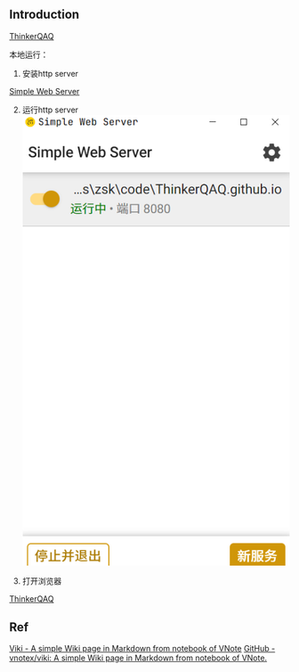 ## Introduction

[ThinkerQAQ](https://thinkerqaq.github.io/)

本地运行：

1. 安装http server


[Simple Web Server](https://simplewebserver.org/)


2. 运行http server
![http server](image.png)

3. 打开浏览器

[ThinkerQAQ](http://127.0.0.1:8080/#)

## Ref

[Viki \- A simple Wiki page in Markdown from notebook of VNote](https://vnotex.github.io/viki/zh_cn/#!index.md)
[GitHub \- vnotex/viki: A simple Wiki page in Markdown from notebook of VNote\.](https://github.com/vnotex/viki)